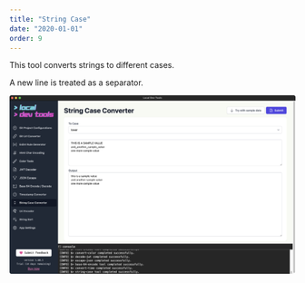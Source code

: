 ```yaml
---
title: "String Case"
date: "2020-01-01"
order: 9
---
```


This tool converts strings to different cases.

A new line is treated as a separator.

![String Case](../images/stringcase.png)
